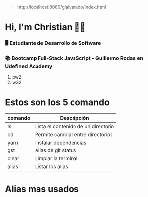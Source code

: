 > http://localhost:8080/glalvarado/index.html

# Hi, I'm Christian ✋🏻 


### 🖥️ Estudiante de Desarrollo de Software

### 📚 Bootcamp Full-Stack JavaScript - Guillermo Rodas en Udefined Academy

1. pw2
2. w32

# Estos son los 5 comando

| comando | Descripción                         |
|---------|------------------------------------ |
| ls      | Lista el contenido de un directorio |
| cd      | Permite cambiar entre directorios   |
| yarn    | Instalar dependencias               |
| gst     | Alias de git status                 |
| clear   | Limpiar la terminal                 | 
| alias   | Listar los alias                    |

# Alias mas usados
